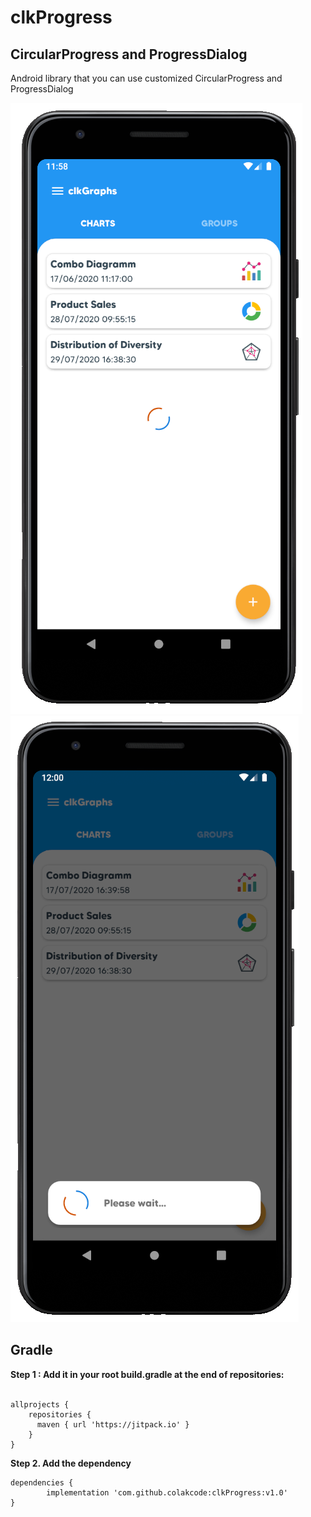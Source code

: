 # clkProgress

## CircularProgress and ProgressDialog

Android library that you can use customized CircularProgress and ProgressDialog

![CircularProgress](https://github.com/colakcode/clkProgress/blob/master/images/circular_progress.png)
![ProgressDialog](https://github.com/colakcode/clkProgress/blob/master/images/progress_dialog.png)

## Gradle
**Step 1 : Add it in your root build.gradle at the end of repositories:<br/><br/>**

    allprojects {
        repositories {
          maven { url 'https://jitpack.io' }
        } 
    }
  
**Step 2. Add the dependency**

    dependencies {
            implementation 'com.github.colakcode:clkProgress:v1.0'
    }
